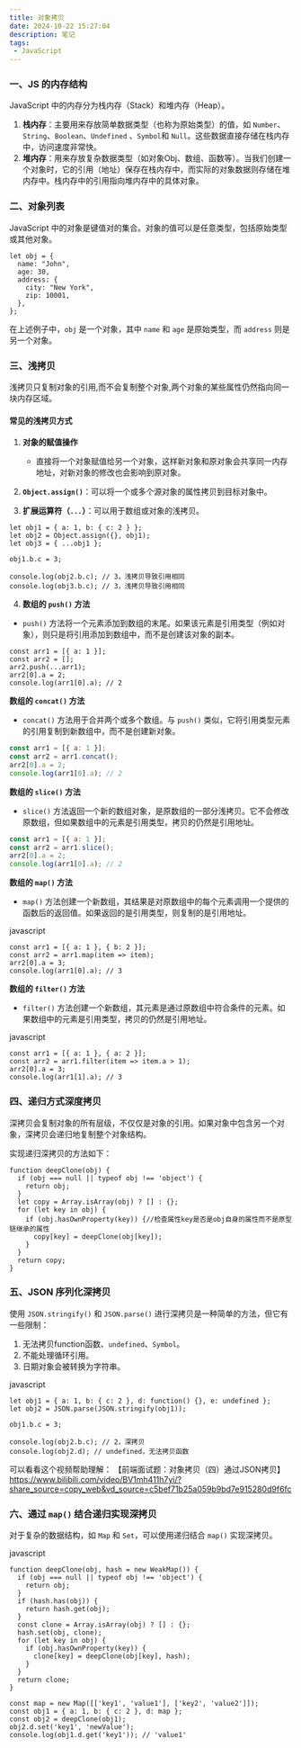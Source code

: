 ```yaml
---
title: 对象拷贝
date: 2024-10-22 15:27:04
description: 笔记
tags:
 - JavaScript
---
```


### 一、JS 的内存结构

JavaScript 中的内存分为栈内存（Stack）和堆内存（Heap）。

1. **栈内存**：主要用来存放简单数据类型（也称为原始类型）的值，如 `Number`、`String`、`Boolean`、`Undefined` 、`Symbol`和 `Null`。这些数据直接存储在栈内存中，访问速度非常快。
2. **堆内存**：用来存放复杂数据类型（如对象Obj、数组、函数等）。当我们创建一个对象时，它的引用（地址）保存在栈内存中，而实际的对象数据则存储在堆内存中。栈内存中的引用指向堆内存中的具体对象。

### 二、对象列表

JavaScript 中的对象是键值对的集合。对象的值可以是任意类型，包括原始类型或其他对象。

```
let obj = {
  name: "John",
  age: 30,
  address: {
    city: "New York",
    zip: 10001,
  },
};
```

在上述例子中，`obj` 是一个对象，其中 `name` 和 `age` 是原始类型，而 `address` 则是另一个对象。

### 三、浅拷贝

浅拷贝只复制对象的引用,而不会复制整个对象,两个对象的某些属性仍然指向同一块内存区域。

#### 常见的浅拷贝方式

1. **对象的赋值操作**
   - 直接将一个对象赋值给另一个对象，这样新对象和原对象会共享同一内存地址，对新对象的修改也会影响到原对象。

2. **`Object.assign()`**：可以将一个或多个源对象的属性拷贝到目标对象中。

3. **扩展运算符（`...`）**：可以用于数组或对象的浅拷贝。

```
let obj1 = { a: 1, b: { c: 2 } };
let obj2 = Object.assign({}, obj1);
let obj3 = { ...obj1 };

obj1.b.c = 3;

console.log(obj2.b.c); // 3，浅拷贝导致引用相同
console.log(obj3.b.c); // 3，浅拷贝导致引用相同
```

4. **数组的 `push()` 方法**

- `push()` 方法将一个元素添加到数组的末尾。如果该元素是引用类型（例如对象），则只是将引用添加到数组中，而不是创建该对象的副本。

```
const arr1 = [{ a: 1 }];
const arr2 = [];
arr2.push(...arr1);
arr2[0].a = 2;
console.log(arr1[0].a); // 2
```

**数组的 `concat()` 方法**

- `concat()` 方法用于合并两个或多个数组。与 `push()` 类似，它将引用类型元素的引用复制到新数组中，而不是创建新对象。

```js
const arr1 = [{ a: 1 }];
const arr2 = arr1.concat();
arr2[0].a = 2;
console.log(arr1[0].a); // 2
```

**数组的 `slice()` 方法**

- `slice()` 方法返回一个新的数组对象，是原数组的一部分浅拷贝。它不会修改原数组，但如果数组中的元素是引用类型，拷贝的仍然是引用地址。

```js
const arr1 = [{ a: 1 }];
const arr2 = arr1.slice();
arr2[0].a = 2;
console.log(arr1[0].a); // 2
```

**数组的 `map()` 方法**

- `map()` 方法创建一个新数组，其结果是对原数组中的每个元素调用一个提供的函数后的返回值。如果返回的是引用类型，则复制的是引用地址。

javascript

```
const arr1 = [{ a: 1 }, { b: 2 }];
const arr2 = arr1.map(item => item);
arr2[0].a = 3;
console.log(arr1[0].a); // 3
```

**数组的 `filter()` 方法**

- `filter()` 方法创建一个新数组，其元素是通过原数组中符合条件的元素。如果数组中的元素是引用类型，拷贝的仍然是引用地址。

javascript

```
const arr1 = [{ a: 1 }, { a: 2 }];
const arr2 = arr1.filter(item => item.a > 1);
arr2[0].a = 3;
console.log(arr1[1].a); // 3
```

### 四、递归方式深度拷贝

深拷贝会复制对象的所有层级，不仅仅是对象的引用。如果对象中包含另一个对象，深拷贝会递归地复制整个对象结构。

实现递归深拷贝的方法如下：

```
function deepClone(obj) {
  if (obj === null || typeof obj !== 'object') {
    return obj;
  }
  let copy = Array.isArray(obj) ? [] : {};
  for (let key in obj) {
    if (obj.hasOwnProperty(key)) {//检查属性key是否是obj自身的属性而不是原型链继承的属性
      copy[key] = deepClone(obj[key]);
    }
  }
  return copy;
}
```

### 五、JSON 序列化深拷贝

使用 `JSON.stringify()` 和 `JSON.parse()` 进行深拷贝是一种简单的方法，但它有一些限制：

1. 无法拷贝function函数、`undefined`、`Symbol`。
2. 不能处理循环引用。
3. 日期对象会被转换为字符串。

javascript

```
let obj1 = { a: 1, b: { c: 2 }, d: function() {}, e: undefined };
let obj2 = JSON.parse(JSON.stringify(obj1));

obj1.b.c = 3;

console.log(obj2.b.c); // 2，深拷贝
console.log(obj2.d); // undefined，无法拷贝函数
```

可以看看这个视频帮助理解： 【前端面试题：对象拷贝（四）通过JSON拷贝】 https://www.bilibili.com/video/BV1mh411h7yi/?share_source=copy_web&vd_source=c5bef71b25a059b9bd7e915280d9f6fc

### 六、通过 `map()` 结合递归实现深拷贝

对于复杂的数据结构，如 `Map` 和 `Set`，可以使用递归结合 `map()` 实现深拷贝。

javascript

```
function deepClone(obj, hash = new WeakMap()) {
  if (obj === null || typeof obj !== 'object') {
    return obj;
  }
  if (hash.has(obj)) {
    return hash.get(obj);
  }
  const clone = Array.isArray(obj) ? [] : {};
  hash.set(obj, clone);
  for (let key in obj) {
    if (obj.hasOwnProperty(key)) {
      clone[key] = deepClone(obj[key], hash);
    }
  }
  return clone;
}

const map = new Map([['key1', 'value1'], ['key2', 'value2']]);
const obj1 = { a: 1, b: { c: 2 }, d: map };
const obj2 = deepClone(obj1);
obj2.d.set('key1', 'newValue');
console.log(obj1.d.get('key1')); // 'value1'
```